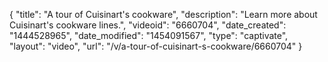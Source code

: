 {
    "title": "A tour of Cuisinart's cookware",
    "description": "Learn more about Cuisinart's cookware lines.",
    "videoid": "6660704",
    "date_created": "1444528965",
    "date_modified": "1454091567",
    "type": "captivate",
    "layout": "video",
    "url": "\/v\/a-tour-of-cuisinart-s-cookware\/6660704"
}